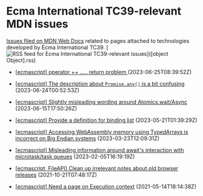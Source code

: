 # Ecma International TC39-relevant MDN issues

[Issues filed on MDN Web Docs](https://github.com/mdn/content/issues) related to pages attached to technologies developed by Ecma International TC39. [![RSS feed for Ecma International TC39-relevant issues](https://www.w3.org/QA/2007/04/feed_icon)]([object Object].rss)

* [[ecmascript] operator ++ ..... return problem ](https://github.com/mdn/content/issues/27541) (2023-06-25T08:39:52Z)
  
* [[ecmascript] The description about `Promise.any()` is a bit confusing](https://github.com/mdn/content/issues/27515) (2023-06-24T00:52:53Z)
  
* [[ecmascript] Slightly misleading wording around Atomics.wait/Async](https://github.com/mdn/content/issues/27356) (2023-06-15T17:50:26Z)
  
* [[ecmascript] Provide a definition for binding list](https://github.com/mdn/content/issues/26875) (2023-05-21T01:39:29Z)
  
* [[ecmascript] Accessing WebAssembly memory using TypedArrays is incorrect on Big Endian systems](https://github.com/mdn/content/issues/25569) (2023-03-23T12:09:31Z)
  
* [[ecmascript] Misleading information around await's interaction with microtask/task queues](https://github.com/mdn/content/issues/24177) (2023-02-05T16:19:19Z)
  
* [[ecmascript, FileAPI] Clean up irrelevant notes about old browser releases](https://github.com/mdn/content/issues/9974) (2021-10-21T07:48:17Z)
  
* [[ecmascript] Need a page on Execution context](https://github.com/mdn/content/issues/5006) (2021-05-14T18:14:38Z)
  
